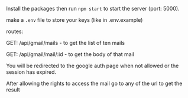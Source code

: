 Install the packages then run `npm start` to start the server (port: 5000).

make a `.env` file to store your keys (like in .env.example)

routes:

GET: /api/gmail/mails - to get the list of ten mails

GET: /api/gmail/mail/:id - to get the body of that mail

You will be redirected to the google auth page when not allowed or the session has expired.

After allowing the rights to access the mail go to any of the url to get the result
